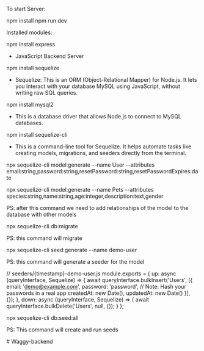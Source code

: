 To start Server:

npm install
npm run dev


Installed modules:



npm install express 
- JavaScript Backend Server

npm install sequelize
- Sequelize: This is an ORM (Object-Relational Mapper) for Node.js. It lets you interact with your database  MySQL using JavaScript, without writing raw SQL queries.


npm install  mysql2 
- This is a database driver that allows Node.js to connect to MySQL databases.

npm install sequelize-cli
-  This is a command-line tool for Sequelize. It helps automate tasks like creating models, migrations, and seeders directly from the terminal.


<!-- Example on how to create a model using sequelize-cli -->
npx sequelize-cli model:generate --name User --attributes email:string,password:string,resetPassword:string,resetPasswordExpires:date

npx sequelize-cli model:generate --name Pets --attributes species:string,name:string,age:integer,description:text,gender

PS: after this command we need to add relationships of the model to the database with other models

npx sequelize-cli db:migrate

PS: this command will migrate

npx sequelize-cli seed:generate --name demo-user

PS: this command will generate a seeder for the model 

// seeders/{timestamp}-demo-user.js
module.exports = {
  up: async (queryInterface, Sequelize) => {
    await queryInterface.bulkInsert('Users', [{
      email: 'demo@example.com',
      password: 'password',  // Note: Hash your passwords in a real app
      createdAt: new Date(),
      updatedAt: new Date()
    }], {});
  },
  down: async (queryInterface, Sequelize) => {
    await queryInterface.bulkDelete('Users', null, {});
  }
};

npx sequelize-cli db:seed:all

PS: This command will create and run seeds

#   W a g g y - b a c k e n d  
 